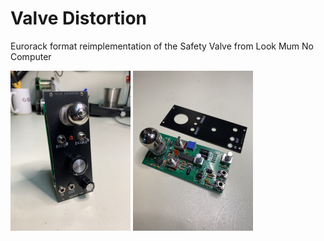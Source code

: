 # Valve Distortion
Eurorack format reimplementation of the Safety Valve from Look Mum No Computer

<img src="https://raw.githubusercontent.com/mprosk/valve_distortion/main/img/module.jpg" style="zoom:25%;" />

<img src="https://raw.githubusercontent.com/mprosk/valve_distortion/main/img/disassembly.jpg" style="zoom:25%;" />
